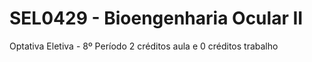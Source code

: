 # SEL0429 - Bioengenharia Ocular II
Optativa Eletiva - 8º Período
2 créditos aula e 0 créditos trabalho
